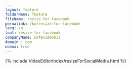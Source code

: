 ```yaml
---
layout: feature
folderName: feature
fileName: resize-for-facebook
permalink: /ko/resize-for-facebook
lang: ko
tool: resize-for-facebook
companyName: safevideokit
domain : com
nobox: true
---
```


{% include VideoEditorIndex/resizeForSocialMedia.html %}

   